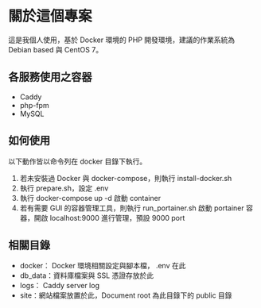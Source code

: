 # 關於這個專案
這是我個人使用，基於 Docker 環境的 PHP 開發環境，建議的作業系統為 Debian based 與 CentOS 7。

## 各服務使用之容器
- Caddy
- php-fpm
- MySQL

## 如何使用
以下動作皆以命令列在 docker 目錄下執行。
1. 若未安裝過 Docker 與 docker-compose，則執行 install-docker.sh
1. 執行 prepare.sh，設定 .env
1. 執行 docker-compose up -d 啟動 container
1. 若有需要 GUI 的容器管理工具，則執行 run_portainer.sh 啟動 portainer 容器，開啟 localhost:9000 進行管理，預設 9000 port

## 相關目錄
- docker： Docker 環境相關設定與腳本檔， .env 在此
- db_data：資料庫檔案與 SSL 憑證存放於此
- logs： Caddy server log
- site：網站檔案放置於此，Document root 為此目錄下的 public 目錄
